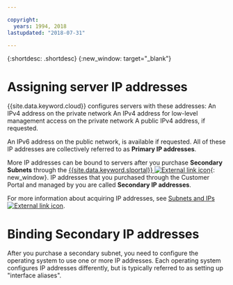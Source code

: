 ```yaml
---

copyright:
  years: 1994, 2018
lastupdated: "2018-07-31"

---
```


{:shortdesc: .shortdesc}
{:new_window: target="_blank"}

# Assigning server IP addresses

{{site.data.keyword.cloud}} configures servers with these addresses:
An IPv4 address on the private network
An IPv4 address for low-level management access on the
private network
A public IPv4 address, if requested.

An IPv6 address on the public network, is available if requested. All of
these IP addresses are collectively referred to as **Primary IP addresses**.

More IP addresses can be bound to servers after you purchase **Secondary
Subnets** through the [{{site.data.keyword.slportal}} ![External link icon](../../icons/launch-glyph.svg "External link icon")](https://control.softlayer.com){: new_window}. IP addresses that you purchased through the Customer Portal
and managed by you are called **Secondary IP addresses**.

For more information about acquiring IP addresses, see [Subnets and IPs ![External link icon](../icons/launch-glyph.svg "External link icon")](https://console.bluemix.net/docs/infrastructure/subnets/).


# Binding Secondary IP addresses

After you purchase a secondary subnet, you need to
configure the operating system to use one or more IP addresses. Each operating system configures IP addresses differently, but is typically referred to as setting up "interface aliases".
